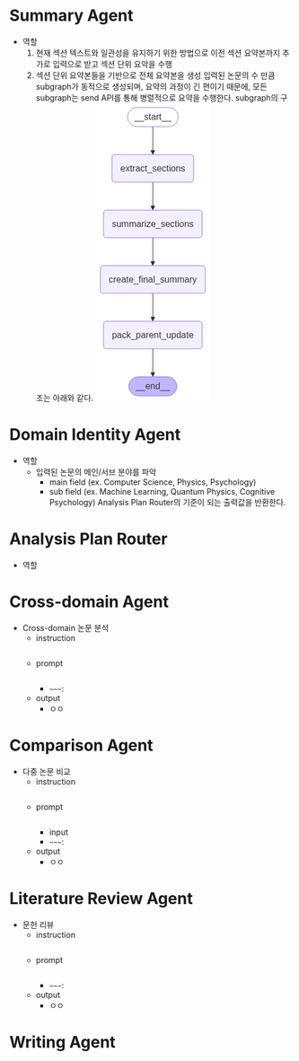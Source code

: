 # Summary Agent
- 역할
	1. 현재 섹션 텍스트와 일관성을 유지하기 위한 방법으로 이전 섹션 요약본까지 추가로 입력으로 받고 섹션 단위 요악을 수행
	2. 섹션 단위 요약본들을 기반으로 전체 요약본을 생성
입력된 논문의 수 만큼 subgraph가 동적으로 생성되며, 요약의 과정이 긴 편이기 때문에, 모든 subgraph는 send API를 통해 병렬적으로 요약을 수행한다. subgraph의 구조는 아래와 같다.
	![subgraph for summary agent](../image/subgraph.png)

# Domain Identity Agent

- 역할
	- 입력된 논문의 메인/서브 분야를 파악
	 	- main field (ex. Computer Science, Physics, Psychology)
		- sub field (ex. Machine Learning, Quantum Physics, Cognitive Psychology)
Analysis Plan Router의 기준이 되는 출력값을 반환한다.

# Analysis Plan Router

- 역할

# Cross-domain Agent

- Cross-domain 논문 분석
	- instruction
		```
  		```
	- prompt
   		```
     	```
 		- `~~~`: 
	- output
 		- ㅇㅇ

# Comparison Agent

- 다중 논문 비교
	- instruction
		```
  		```
	- prompt
   		```
     	```
 		- input
 		- `~~~`: 
	- output
 		- ㅇㅇ

# Literature Review Agent

- 문헌 리뷰
	- instruction
		```
  		```
	- prompt
   		```
     	```
 		- `~~~`: 
	- output
 		- ㅇㅇ
 
# Writing Agent
